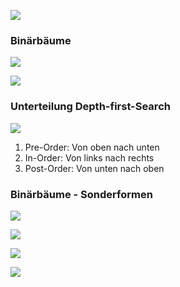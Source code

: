 ![](Pasted%20image%2020231212162506.png)
### Binärbäume

![](Pasted%20image%2020231212162543.png)

![](Pasted%20image%2020231212162631.png)
### Unterteilung Depth-first-Search

![](Pasted%20image%2020231212162829.png)

1. Pre-Order: Von oben nach unten
2. In-Order: Von links nach rechts
3. Post-Order: Von unten nach oben
### Binärbäume - Sonderformen

![](Pasted%20image%2020231212163248.png)

![](Pasted%20image%2020231212163257.png)

![](Pasted%20image%2020231212163320.png)

![](Pasted%20image%2020231212163334.png)